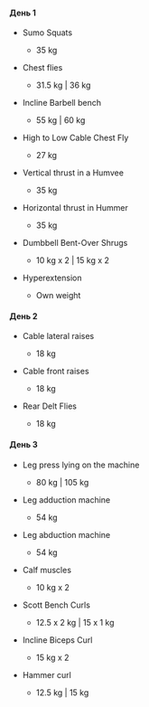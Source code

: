 #### День 1

- Sumo Squats
	- 35 kg

- Chest flies
	- 31.5 kg | 36 kg

- Incline Barbell bench
	-  55 kg | 60 kg

- High to Low Cable Chest Fly
	- 27 kg

- Vertical thrust in a Humvee
	- 35 kg

- Horizontal thrust in Hummer
	- 35 kg

- Dumbbell Bent-Over Shrugs
	- 10 kg x 2 | 15 kg x 2

- Hyperextension
	- Own weight

#### День 2

- Cable lateral raises
	- 18 kg

- Cable front raises
	- 18 kg

- Rear Delt Flies
	- 18 kg

#### День 3

- Leg press lying on the machine
	- 80 kg | 105 kg

- Leg adduction machine
	- 54 kg

- Leg abduction machine
	- 54 kg

- Calf muscles
	- 10 kg x 2

- Scott Bench Curls
	- 12.5 x 2 kg | 15 x 1 kg

- Incline Biceps Curl
	- 15 kg x 2

- Hammer curl
	- 12.5 kg | 15 kg